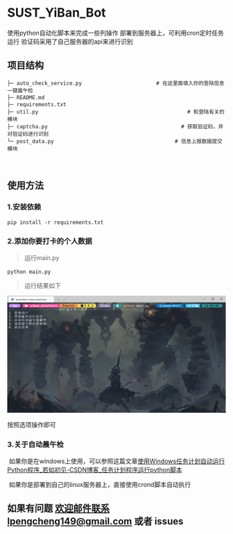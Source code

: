 # SUST_YiBan_Bot

使用python自动化脚本来完成一些列操作
部署到服务器上，可利用cron定时任务运行
验证码采用了自己服务器的api来进行识别

## 项目结构

```
├─ auto_check_service.py				        # 在这里面填入你的登陆信息一键晨午检
├─ README.md
├─ requirements.txt
├─ util.py										          # 和登陆有关的模块
├─ captcha.py								            # 获取验证码，并对验证码进行识别
└─ post_data.py								          # 信息上报数据提交模块



```



## 使用方法



### 1.安装依赖

```shell
pip install -r requirements.txt
```

### 2.添加你要打卡的个人数据

> 运行main.py

```shell
python main.py
```

> 运行结果如下

<img src=".\mdimg\Snipaste_2021-09-19_12-05-34.png" alt="image-20210919120135069" style="zoom:50%;" />

按照选项操作即可

### 3.关于自动晨午检

​	如果你是在windows上使用，可以参照这篇文章[使用Windows任务计划自动运行Python程序_若如初见-CSDN博客_任务计划程序运行python脚本](https://blog.csdn.net/Artificial_idiots/article/details/108570387)

​	如果你是部署到自己的linux服务器上，直接使用crond脚本自动执行



## 如果有问题 欢迎邮件联系lpengcheng149@gmail.com 或者 issues
